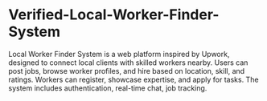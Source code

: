 # Verified-Local-Worker-Finder-System
Local Worker Finder System is a web platform inspired by Upwork, designed to connect local clients with skilled workers nearby. Users can post jobs, browse worker profiles, and hire based on location, skill, and ratings. Workers can register, showcase expertise, and apply for tasks. The system includes authentication, real-time chat, job tracking.
